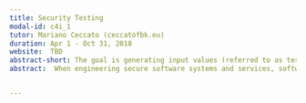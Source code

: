 ```yaml
---
title: Security Testing
modal-id: c4i_1
tutor: Mariano Ceccato (ceccatofbk.eu)
duration: Apr 1 - Oct 31, 2018
website:  TBD
abstract-short: The goal is generating input values (referred to as test payloads), intended to exercise vulnerabilities and	evaluating whether such payloads manage to expose an actual vulnerability, i.e., the security oracle.
abstract:  When engineering secure software systems and services, software testing is one of the prominent practices to detect faults as well as security vulnerabilities. Security testing (also called penetration testing) is a branch of software testing devoted to stress programs with respect to their security features, with the aim of identifying vulnerabilities. The aspects of security testing that will be investigated during the internship include: (1) generating input values (referred to as test payloads), intended to exercise vulnerabilities; (2) evaluating whether such payloads manage to expose an actual vulnerability, i.e., the security oracle. Security testing is highly expensive given the complexity of modern systems, typically providing a wide range of services, and the sophistication of attacks and exploitations. To reduce effort and cost, the focus will be on achieving a high level of automation in security testing.


---
```



